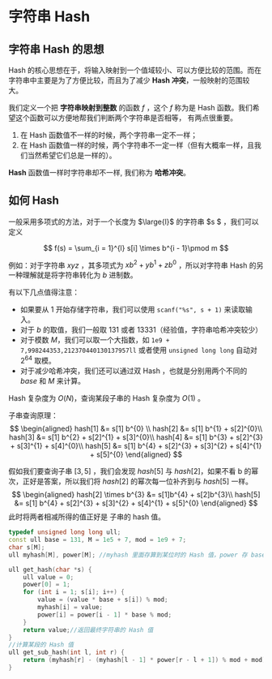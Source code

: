 # 字符串 Hash

## 字符串 Hash 的思想

Hash 的核心思想在于，将输入映射到一个值域较小、可以方便比较的范围。而在字符串中主要是为了方便比较，而且为了减少 **Hash 冲突**，一般映射的范围较大。

我们定义一个把 **字符串映射到整数** 的函数 $f$ ，这个 $f$ 称为是 Hash 函数。我们希望这个函数可以方便地帮我们判断两个字符串是否相等， 有两点很重要。

1. 在 Hash 函数值不一样的时候，两个字符串一定不一样；
2. 在 Hash 函数值一样的时候，两个字符串不一定一样（但有大概率一样，且我们当然希望它们总是一样的）。

**Hash** 函数值一样时字符串却不一样,  我们称为 **哈希冲突**。

## 如何 Hash

一般采用多项式的方法，对于一个长度为 $\large{l}$ 的字符串 $s $ ，我们可以定义 

$$
 f(s) =  \sum_{i = 1}^{l} s[i] \times b^{i - 1}\pmod m
$$

例如：对于字符串 $xyz$ ，其多项式为 $xb^{2} + yb^{1} + zb^{0}$ ，所以对字符串 Hash 的另一种理解就是将字符串转化为 $b$ 进制数。

有以下几点值得注意：

* 如果要从 $1$ 开始存储字符串，我们可以使用 `scanf("%s", s + 1)` 来读取输入。
* 对于 $b$ 的取值，我们一般取 $131$ 或者 $13331$（经验值，字符串哈希冲突较少）
* 对于模数 $M$，我们可以取一个大指数，如 `1e9 + 7,998244353,212370440130137957ll` 或者使用 `unsigned long long` 自动对 $2 ^{64}$ 取模。
* 对于减少哈希冲突，我们还可以通过双 Hash ，也就是分别用两个不同的 $base$ 和 $M$ 来计算。

 Hash 复杂度为 $O(N)$，查询某段子串的 Hash 复杂度为 $O(1)$ 。

子串查询原理：
$$
\begin{aligned}
hash[1] &= s[1] b^{0} \\
hash[2] &= s[1] b^{1} + s[2]^{0}\\
hash[3] &= s[1] b^{2} + s[2]^{1} + s[3]^{0}\\
hash[4] &= s[1] b^{3} + s[2]^{3} + s[3]^{1} + s[4]^{0}\\
hash[5] &= s[1] b^{4} + s[2]^{3} + s[3]^{2} + s[4]^{1} + s[5]^{0}
\end{aligned}
$$

假如我们要查询子串 $[3,5]$ ，我们会发现 $hash[5]$ 与 $hash[2]$，如果不看 b 的幂次，正好是答案，所以我们将 $hash[2]$ 的幂次每一位补齐到与 $hash[5]$ 一样。
$$
\begin{aligned}
hash[2] \times b^{3} &= s[1]b^{4} + s[2]b^{3}\\
hash[5] &= s[1] b^{4} + s[2]^{3} + s[3]^{2} + s[4]^{1} + s[5]^{0}
\end{aligned}
$$
此时将两者相减所得的值正好是 子串的 hash 值。

```cpp
typedef unsigned long long ull;
const ull base = 131, M = 1e5 + 7, mod = 1e9 + 7;
char s[M];
ull myhash[M], power[M]; //myhash 里面存算到某位时的 Hash 值，power 存 base 的幂次（子串查询才需要）

ull get_hash(char *s) {
    ull value = 0;
    power[0] = 1;
    for (int i = 1; s[i]; i++) {
        value = (value * base + s[i]) % mod;
        myhash[i] = value;
        power[i] = power[i - 1] * base % mod;
    }
    return value;//返回最终字符串的 Hash 值
}
//计算某段的 Hash 值
ull get_sub_hash(int l, int r) {
    return (myhash[r] - (myhash[l - 1] * power[r - l + 1]) % mod + mod) % mod;
}
```





